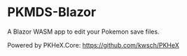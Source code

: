 # PKMDS-Blazor

A Blazor WASM app to edit your Pokemon save files.

Powered by PKHeX.Core: https://github.com/kwsch/PKHeX
